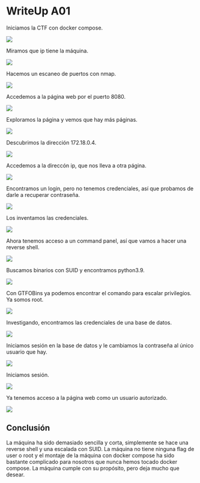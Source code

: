 # WriteUp A01

Iniciamos la CTF con docker compose.

![](/Documentacion/Feedback/Grupo3/img_A01/2024-04-12_16-41.png)

Miramos que ip tiene la máquina.

![](/Documentacion/Feedback/Grupo3/img_A01/2024-04-12_16-42.png)

Hacemos un escaneo de puertos con nmap.

![](/Documentacion/Feedback/Grupo3/img_A01/2024-04-12_16-48.png)

Accedemos a la página web por el puerto 8080.

![](/Documentacion/Feedback/Grupo3/img_A01/2024-04-14_19-30.png)

Exploramos la página y vemos que hay más páginas.

![](/Documentacion/Feedback/Grupo3/img_A01/2024-04-14_19-31.png)

Descubrimos la dirección 172.18.0.4.

![](/Documentacion/Feedback/Grupo3/img_A01/2024-04-14_19-31_1.png)

Accedemos a la direccón ip, que nos lleva a otra página.

![](/Documentacion/Feedback/Grupo3/img_A01/2024-04-14_19-32.png)

Encontramos un login, pero no tenemos credenciales, así que probamos de darle a recuperar contraseña.

![](/Documentacion/Feedback/Grupo3/img_A01/2024-04-14_19-32_1.png)

Los inventamos las credenciales.

![](/Documentacion/Feedback/Grupo3/img_A01/2024-04-14_19-33.png)

Ahora tenemos acceso a un command panel, así que vamos a hacer una reverse shell.

![](/Documentacion/Feedback/Grupo3/img_A01/2024-04-14_19-36.png)

Buscamos binarios con SUID y encontramos python3.9.

![](/Documentacion/Feedback/Grupo3/img_A01/2024-04-14_19-43.png)

Con GTFOBins ya podemos encontrar el comando para escalar privilegios. Ya somos root.

![](/Documentacion/Feedback/Grupo3/img_A01/2024-04-14_19-48.png)

Investigando, encontramos las credenciales de una base de datos.

![](/Documentacion/Feedback/Grupo3/img_A01/2024-04-14_19-49.png)

Iniciamos sesión en la base de datos y le cambiamos la contraseña al único usuario que hay.

![](/Documentacion/Feedback/Grupo3/img_A01/2024-04-14_19-53.png)

Iniciamos sesión.

![](/Documentacion/Feedback/Grupo3/img_A01/2024-04-14_19-55.png)

Ya tenemos acceso a la página web como un usuario autorizado.

![](/Documentacion/Feedback/Grupo3/img_A01/2024-04-14_19-55_1.png)

## Conclusión

La máquina ha sido demasiado sencilla y corta, simplemente se hace una reverse shell y una escalada con SUID. La máquina no tiene ninguna flag de user o root y el montaje de la máquina con docker compose ha sido bastante complicado para nosotros que nunca hemos tocado docker compose. La máquina cumple con su propósito, pero deja mucho que desear.